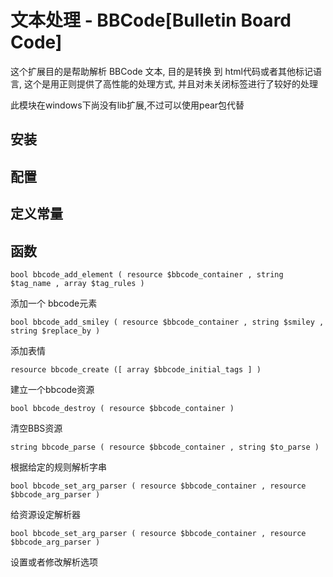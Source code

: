 # 文本处理 - BBCode[Bulletin Board Code]


这个扩展目的是帮助解析 BBCode 文本, 目的是转换 到 html代码或者其他标记语言, 这个是用正则提供了高性能的处理方式, 并且对未关闭标签进行了较好的处理

此模块在windows下尚没有lib扩展,不过可以使用pear包代替

## 安装



## 配置


## 定义常量



## 函数 

`bool bbcode_add_element ( resource $bbcode_container , string $tag_name , array $tag_rules )`

添加一个 bbcode元素

`bool bbcode_add_smiley ( resource $bbcode_container , string $smiley , string $replace_by )`

添加表情

`resource bbcode_create ([ array $bbcode_initial_tags ] )`

建立一个bbcode资源

`bool bbcode_destroy ( resource $bbcode_container )`

清空BBS资源

`string bbcode_parse ( resource $bbcode_container , string $to_parse )`

根据给定的规则解析字串

`bool bbcode_set_arg_parser ( resource $bbcode_container , resource $bbcode_arg_parser )`

给资源设定解析器

`bool bbcode_set_arg_parser ( resource $bbcode_container , resource $bbcode_arg_parser )`

设置或者修改解析选项
